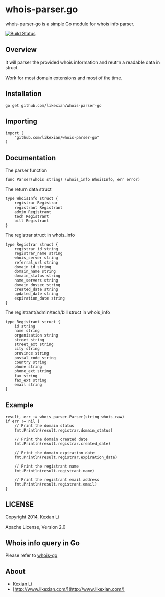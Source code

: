 # whois-parser.go

whois-parser-go is a simple Go module for whois info parser.

[![Build Status](https://secure.travis-ci.org/likexian/whois-parser-go.png)](https://secure.travis-ci.org/likexian/whois-parser-go)

## Overview

It will parser the provided whois information and reutrn a readable data in struct.

Work for most domain extensions and most of the time.

## Installation

    go get github.com/likexian/whois-parser-go

## Importing

    import (
        "github.com/likexian/whois-parser-go"
    )

## Documentation

The parser function

    func Parser(whois string) (whois_info WhoisInfo, err error)

The return data struct

    type WhoisInfo struct {
        registrar Registrar
        registrant Registrant
        admin Registrant
        tech Registrant
        bill Registrant
    }

The registrar struct in whois_info

    type Registrar struct {
        registrar_id string
        registrar_name string
        whois_server string
        referral_url string
        domain_id string
        domain_name string
        domain_status string
        name_servers string
        domain_dnssec string
        created_date string
        updated_date string
        expiration_date string
    }

The registrant/admin/tech/bill struct in whois_info

    type Registrant struct {
        id string
        name string
        organization string
        street string
        street_ext string
        city string
        province string
        postal_code string
        country string
        phone string
        phone_ext string
        fax string
        fax_ext string
        email string
    }

## Example

    result, err := whois_parser.Parser(string whois_raw)
    if err != nil {
        // Print the domain status
        fmt.Println(result.registrar.domain_status)

        // Print the domain created date
        fmt.Println(result.registrar.created_date)

        // Print the domain expiration date
        fmt.Println(result.registrar.expiration_date)

        // Print the registrant name
        fmt.Println(result.registrant.name)

        // Print the registrant email address
        fmt.Println(result.registrant.email)
    }

## LICENSE

Copyright 2014, Kexian Li

Apache License, Version 2.0

## Whois info query in Go

Please refer to [whois-go](https://github.com/likexian/whois-go)

## About

- [Kexian Li](http://github.com/likexian)
- [http://www.likexian.com/](http://www.likexian.com/)
